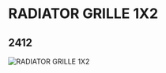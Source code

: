 # RADIATOR GRILLE 1X2
## 2412
![RADIATOR GRILLE 1X2](https://lc-www-live-s.legocdn.com/media/bricks/5/2/241201.jpg)